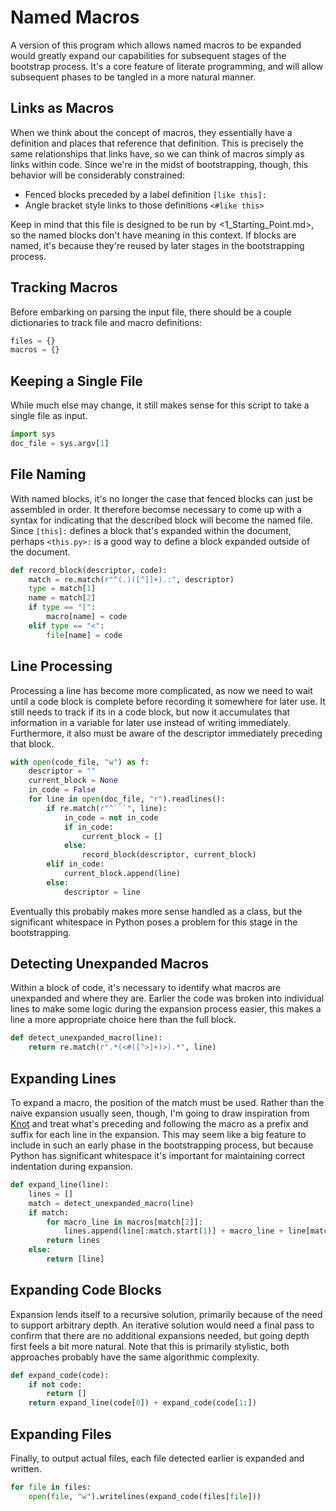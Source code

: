 # Named Macros

A version of this program which allows named macros to be expanded would greatly expand our capabilities for subsequent stages of the bootstrap process. It's a core feature of literate programming, and will allow subsequent phases to be tangled in a more natural manner.

## Links as Macros

When we think about the concept of macros, they essentially have a definition and places that reference that definition. This is precisely the same relationships that links have, so we can think of macros simply as links within code. Since we're in the midst of bootstrapping, though, this behavior will be considerably constrained:

* Fenced blocks preceded by a label definition `[like this]:`
* Angle bracket style links to those definitions `<#like this>`

Keep in mind that this file is designed to be run by <1_Starting_Point.md>, so the named blocks don't have meaning in this context. If blocks are named, it's because they're reused by later stages in the bootstrapping process.

## Tracking Macros

Before embarking on parsing the input file, there should be a couple dictionaries to track file and macro definitions:

```python
files = {}
macros = {}
```

## Keeping a Single File

While much else may change, it still makes sense for this script to take a single file as input.

```python
import sys
doc_file = sys.argv[1]
```

## File Naming

With named blocks, it's no longer the case that fenced blocks can just be assembled in order. It therefore becomse necessary to come up with a syntax for indicating that the described block will become the named file. Since `[this]:` defines a block that's expanded within the document, perhaps `<this.py>:` is a good way to define a block expanded outside of the document.

```python
def record_block(descriptor, code):
    match = re.match(r"^(.)([^]]+).:", descriptor)
    type = match[1]
    name = match[2]
    if type == "[":
        macro[name] = code
    elif type == "<":
        file[name] = code
```

## Line Processing

Processing a line has become more complicated, as now we need to wait until a code block is complete before recording it somewhere for later use. It still needs to track if its in a code block, but now it accumulates that information in a variable for later use instead of writing immediately. Furthermore, it also must be aware of the descriptor immediately preceding that block.

```python
with open(code_file, "w") as f:
    descriptor = ""
    current_block = None
    in_code = False
    for line in open(doc_file, "r").readlines():
        if re.match(r"^```", line):
            in_code = not in_code
            if in_code:
                current_block = []
            else:
                record_block(descriptor, current_block)
        elif in_code:
            current_block.append(line)
        else:
            descriptor = line
```

Eventually this probably makes more sense handled as a class, but the significant whitespace in Python poses a problem for this stage in the bootstrapping.

## Detecting Unexpanded Macros

Within a block of code, it's necessary to identify what macros are unexpanded and where they are. Earlier the code was broken into individual lines to make some logic during the expansion process easier, this makes a line a more appropriate choice here than the full block.

```python
def detect_unexpanded_macro(line):
    return re.match(r".*(<#([^>]+)>).*", line)
```

## Expanding Lines

To expand a macro, the position of the match must be used. Rather than the naive expansion usually seen, though, I'm going to draw inspiration from [Knot](https://github.com/mqsoh/knot) and treat what's preceding and following the macro as a prefix and suffix for each line in the expansion. This may seem like a big feature to include in such an early phase in the bootstrapping process, but because Python has significant whitespace it's important for maintaining correct indentation during expansion.

```python
def expand_line(line):
    lines = []
    match = detect_unexpanded_macro(line)
    if match:
        for macro_line in macros[match[2]]:
            lines.append(line[:match.start(1)] + macro_line + line[match.end(1):])
        return lines
    else:
        return [line]
```

## Expanding Code Blocks

Expansion lends itself to a recursive solution, primarily because of the need to support arbitrary depth. An iterative solution would need a final pass to confirm that there are no additional expansions needed, but going depth first feels a bit more natural. Note that this is primarily stylistic, both approaches probably have the same algorithmic complexity.

```python
def expand_code(code):
    if not code:
        return []
    return expand_line(code[0]) + expand_code(code[1:])
```

## Expanding Files

Finally, to output actual files, each file detected earlier is expanded and written.

```python
for file in files:
    open(file, "w").writelines(expand_code(files[file]))
```
